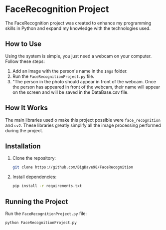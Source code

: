 # FaceRecognition Project

The FaceRecognition project was created to enhance my programming skills in Python and expand my knowledge with the technologies used.

## How to Use

Using the system is simple, you just need a webcam on your computer. Follow these steps:

1. Add an image with the person's name in the `Imgs` folder.
2. Run the `FaceRecognitionProject.py` file.
3. "The person in the photo should appear in front of the webcam. Once the person has appeared in front of the webcam, their name will appear on the screen and will be saved in the DataBase.csv file.
   
## How It Works

The main libraries used o make this project possible were `face_recognition` and `cv2`. These libraries greatly simplify all the image processing performed during the project.

## Installation

1. Clone the repository:
    ```bash
    git clone https://github.com/BigDave98/FaceRecognition
    ```

2. Install dependencies:
    ```bash
    pip install -r requirements.txt
    ```

## Running the Project

Run the `FaceRecognitionProject.py` file:
```bash
python FaceRecognitionProject.py
